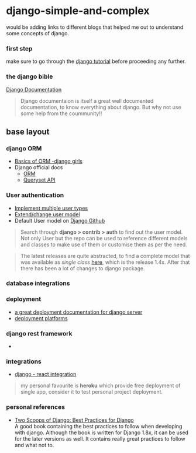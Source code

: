 # django-simple-and-complex
would be adding links to different blogs that helped me out to understand some concepts of django.

### first step
make sure to go through the [django tutorial](https://docs.djangoproject.com/en/3.1/intro/tutorial01/) before proceeding any further.

### the django bible
[Django Documentation](https://docs.djangoproject.com/en/3.1/)

> Django documentaion is itself a great well documented documentation, to know everything about django. But why not use some help from the coummunity!!

## base layout

### django ORM
- [Basics of ORM -django girls](https://tutorial.djangogirls.org/en/dynamic_data_in_templates/)
- Django official docs
  - [ORM](https://docs.djangoproject.com/en/3.1/topics/db/queries/)
  - [Queryset API](https://docs.djangoproject.com/en/3.1/ref/models/querysets/#django.db.models.query.QuerySet.exists)

### User authentication
- [Implement multiple user types](https://simpleisbetterthancomplex.com/tutorial/2018/01/18/how-to-implement-multiple-user-types-with-django.html)
- [Extend/change user model](https://simpleisbetterthancomplex.com/tutorial/2016/07/22/how-to-extend-django-user-model.html)
- Default User model on [Django Github](https://github.com/django/django/tree/stable/3.1.x)

> Search through **django > contrib > auth** to find out the user model. Not only User but the repo can be used to reference different models and classes to make use of them or customise them as per the need.

> The latest releases are quite abstracted, to find a complete model that was available as *single class* [here](https://github.com/django/django/blob/ff6ee5f06c2850f098863d4a747069e10727293e/django/contrib/auth/models.py#L225-404), which is the release 1.4x. After that there has been a lot of changes to django package.

### database integrations

### deployment
- [a great deployment documentation for django server](https://developer.mozilla.org/en-US/docs/Learn/Server-side/Django/Deployment)
- [deployment platforms](https://djangofriendly.com/index.html)

### django rest framework
- 

### integrations
- [django - react integration](https://alphacoder.xyz/dead-simple-react-django-setup/)

> my personal favourite is **heroku** which provide free deployment of single app, consider it to test personal project deployment.

### personal references
- [Two Scoops of Django: Best Practices for Django](https://amzn.to/2HK92RP)<br>
A good book containing the best practices to follow when developing with django. Although the book is written for Django 1.8x, it can be used for the later versions as well. It contains really great practices to follow and what not to.
